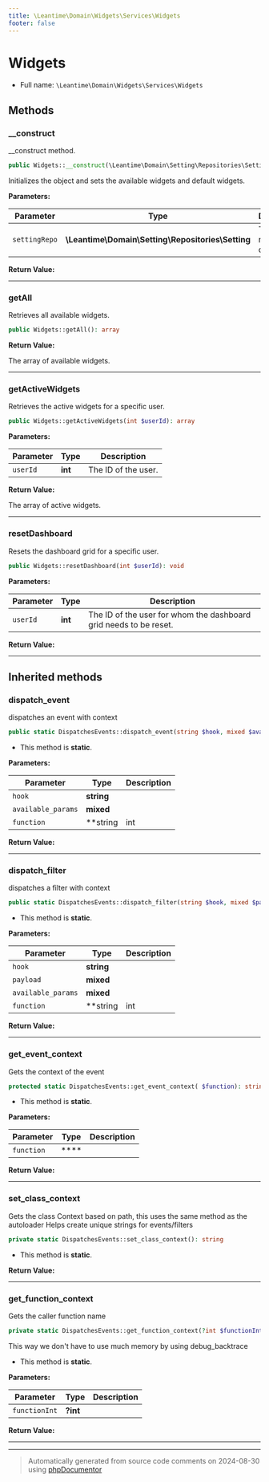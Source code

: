 ```yaml
---
title: \Leantime\Domain\Widgets\Services\Widgets
footer: false
---
```


# Widgets





* Full name: `\Leantime\Domain\Widgets\Services\Widgets`



## Methods

### __construct

__construct method.

```php
public Widgets::__construct(\Leantime\Domain\Setting\Repositories\Setting $settingRepo): void
```

Initializes the object and sets the available widgets and default widgets.






**Parameters:**

| Parameter | Type | Description |
|-----------|------|-------------|
| `settingRepo` | **\Leantime\Domain\Setting\Repositories\Setting** | The Setting repository object |


**Return Value:**





---
### getAll

Retrieves all available widgets.

```php
public Widgets::getAll(): array
```









**Return Value:**

The array of available widgets.



---
### getActiveWidgets

Retrieves the active widgets for a specific user.

```php
public Widgets::getActiveWidgets(int $userId): array
```








**Parameters:**

| Parameter | Type | Description |
|-----------|------|-------------|
| `userId` | **int** | The ID of the user. |


**Return Value:**

The array of active widgets.



---
### resetDashboard

Resets the dashboard grid for a specific user.

```php
public Widgets::resetDashboard(int $userId): void
```








**Parameters:**

| Parameter | Type | Description |
|-----------|------|-------------|
| `userId` | **int** | The ID of the user for whom the dashboard grid needs to be reset. |


**Return Value:**





---


## Inherited methods

### dispatch_event

dispatches an event with context

```php
public static DispatchesEvents::dispatch_event(string $hook, mixed $available_params = [], string|int|null $function = null): void
```



* This method is **static**.




**Parameters:**

| Parameter | Type | Description |
|-----------|------|-------------|
| `hook` | **string** |  |
| `available_params` | **mixed** |  |
| `function` | **string|int|null** |  |


**Return Value:**





---
### dispatch_filter

dispatches a filter with context

```php
public static DispatchesEvents::dispatch_filter(string $hook, mixed $payload, mixed $available_params = [], string|int|null $function = null): mixed
```



* This method is **static**.




**Parameters:**

| Parameter | Type | Description |
|-----------|------|-------------|
| `hook` | **string** |  |
| `payload` | **mixed** |  |
| `available_params` | **mixed** |  |
| `function` | **string|int|null** |  |


**Return Value:**





---
### get_event_context

Gets the context of the event

```php
protected static DispatchesEvents::get_event_context( $function): string
```



* This method is **static**.




**Parameters:**

| Parameter | Type | Description |
|-----------|------|-------------|
| `function` | **** |  |


**Return Value:**





---
### set_class_context

Gets the class Context based on path, this uses the same method as the autoloader
Helps create unique strings for events/filters

```php
private static DispatchesEvents::set_class_context(): string
```



* This method is **static**.





**Return Value:**





---
### get_function_context

Gets the caller function name

```php
private static DispatchesEvents::get_function_context(?int $functionInt = null): string
```

This way we don't have to use much memory by using debug_backtrace

* This method is **static**.




**Parameters:**

| Parameter | Type | Description |
|-----------|------|-------------|
| `functionInt` | **?int** |  |


**Return Value:**





---


---
> Automatically generated from source code comments on 2024-08-30 using [phpDocumentor](http://www.phpdoc.org/)
